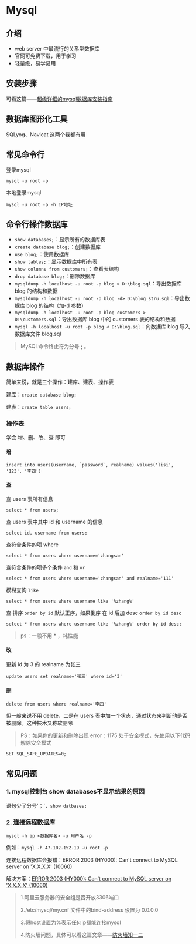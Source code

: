 # Mysql



## 介绍

-   web server 中最流行的关系型数据库
-   官网可免费下载，用于学习
-   轻量级，易学易用

## 安装步骤

可看这篇——[超级详细的mysql数据库安装指南](https://zhuanlan.zhihu.com/p/37152572)

## 数据库图形化工具

SQLyog、Navicat 这两个我都有用

## 常见命令行

登录mysql

```shell
mysql -u root -p
```

本地登录mysql

```shell
mysql -u root -p -h IP地址
```



## 命令行操作数据库

- `show databases;`：显示所有的数据库表
- `create database blog;`：创建数据库
- `use blog;`：使用数据库
- `show tables;`：显示数据库中所有表
- `show columns from customers;`：查看表结构
- `drop database blog;`：删除数据库
- `mysqldump -h localhost -u root -p blog > D:\blog.sql`：导出数据库 blog 的结构和数据
- `mysqldump -h localhost -u root -p blog -d> D:\blog_stru.sql`：导出数据库 blog 的结构（加-d 参数）
- `mysqldump -h localhost -u root -p blog customers > D:\customers.sql`：导出数据库 blog 中的 customers 表的结构和数据
- `mysql -h localhost -u root -p blog < D:\blog.sql`：向数据库 blog 导入数据库文件 blog.sql

> MySQL命令终止符为分号 **;** 。

## 数据库操作

简单来说，就是三个操作：建库、建表、操作表

建库：`create database blog;`

建表：`create table users;`

### 操作表

学会 增、删、改、查 即可

#### 增

```mysql
insert into users(username, `password`, realname) values('lisi', '123', '李四')
```

#### 查

查 users 表所有信息

```mysql
select * from users;
```

查 users 表中其中 id 和 username 的信息

```mysql
select id, username from users;
```

查符合条件的项 where

```mysql
select * from users where username='zhangsan'
```

查符合条件的项多个条件 `and` 和 `or`

```mysql
select * from users where username='zhangsan' and realname='111'
```

模糊查询 `like`

```mysql
select * from users where username like '%zhang%'
```

查 排序 `order by id` 默认正序，如果倒序 在 id 后加 desc `order by id desc`

```mysql
select * from users where username like '%zhang%' order by id desc;
```

> ps：一般不用 \* ，耗性能
>

#### 改

更新 id 为 3 的 realname 为张三

```mysql
update users set realname='张三' where id='3'
```

#### 删

```mysql
delete from users where realname='李四'
```

但一般来说不用 delete，二是在 users 表中加一个状态，通过状态来判断他是否被删除。这种技术又称软删除

> PS：如果你的更新和删除出现 error：1175 处于安全模式，先使用以下代码解除安全模式
>

```mysql
SET SQL_SAFE_UPDATES=0;
```



## 常见问题

### 1. mysql控制台 show databases不显示结果的原因

语句少了分号'；'，`show datbases;`

### 2. 连接远程数据库

```shell
mysql -h ip <数据库名> -u 用户名 -p
```

例如：`mysql -h 47.102.152.19 -u root -p `

连接远程数据库会报错：ERROR 2003 (HY000): Can't connect to MySQL server on 'X.X.X.X' (10060)

解决方案：[ERROR 2003 (HY000): Can't connect to MySQL server on 'X.X.X.X' (10060)](https://blog.csdn.net/weixin_41287260/article/details/102802238)

> 1.阿里云服务器的安全组是否开放3306端口
>
> 2./etc/mysql/my.cnf 文件中的bind-address 设置为 0.0.0.0
>
> 3.将host设置为%表示任何ip都能连接mysql
>
> 4.防火墙问题，具体可以看这篇文章——[防火墙知一二](../Linux/防火墙知一二.md)

